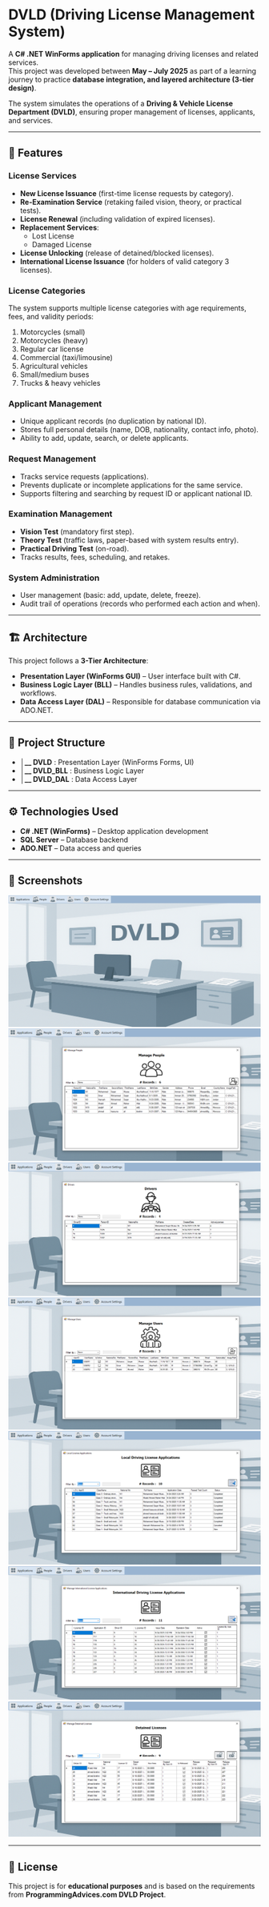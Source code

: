 # DVLD (Driving License Management System)

A **C# .NET WinForms application** for managing driving licenses and related services.  
This project was developed between **May – July 2025** as part of a learning journey to practice **database integration, and layered architecture (3-tier design)**.  

The system simulates the operations of a **Driving & Vehicle License Department (DVLD)**, ensuring proper management of licenses, applicants, and services.

---

## 🚀 Features

### License Services
- **New License Issuance** (first-time license requests by category).
- **Re-Examination Service** (retaking failed vision, theory, or practical tests).
- **License Renewal** (including validation of expired licenses).
- **Replacement Services**:
  - Lost License  
  - Damaged License
- **License Unlocking** (release of detained/blocked licenses).
- **International License Issuance** (for holders of valid category 3 licenses).

### License Categories
The system supports multiple license categories with age requirements, fees, and validity periods:
1. Motorcycles (small)  
2. Motorcycles (heavy)  
3. Regular car license  
4. Commercial (taxi/limousine)  
5. Agricultural vehicles  
6. Small/medium buses  
7. Trucks & heavy vehicles  

### Applicant Management
- Unique applicant records (no duplication by national ID).  
- Stores full personal details (name, DOB, nationality, contact info, photo).  
- Ability to add, update, search, or delete applicants.  

### Request Management
- Tracks service requests (applications).  
- Prevents duplicate or incomplete applications for the same service.  
- Supports filtering and searching by request ID or applicant national ID.  

### Examination Management
- **Vision Test** (mandatory first step).  
- **Theory Test** (traffic laws, paper-based with system results entry).  
- **Practical Driving Test** (on-road).  
- Tracks results, fees, scheduling, and retakes.  

### System Administration
- User management (basic: add, update, delete, freeze).  
- Audit trail of operations (records who performed each action and when).  

---

## 🏗️ Architecture

This project follows a **3-Tier Architecture**:

- **Presentation Layer (WinForms GUI)** – User interface built with C#.  
- **Business Logic Layer (BLL)** – Handles business rules, validations, and workflows.  
- **Data Access Layer (DAL)** – Responsible for database communication via ADO.NET.  

---

## 📂 Project Structure
- **│__ DVLD** : Presentation Layer (WinForms Forms, UI)
- **│__ DVLD_BLL** : Business Logic Layer
- **│__ DVLD_DAL** : Data Access Layer

---

## ⚙️ Technologies Used

- **C# .NET (WinForms)** – Desktop application development  
- **SQL Server** – Database backend  
- **ADO.NET** – Data access and queries  

---

## 📸 Screenshots

![Screenshot 1](Screenshots/Screenshot%202025-09-27%20154249.png)
![Screenshot 2](Screenshots/Screenshot%202025-09-27%20154327.png)
![Screenshot 3](Screenshots/Screenshot%202025-09-27%20154454.png)
![Screenshot 4](Screenshots/Screenshot%202025-09-27%20154519.png)
![Screenshot 5](Screenshots/Screenshot%202025-09-27%20154554.png)
![Screenshot 6](Screenshots/Screenshot%202025-09-27%20154621.png)
![Screenshot 7](Screenshots/Screenshot%202025-09-27%20154703.png)

---

## 📜 License

This project is for **educational purposes** and is based on the requirements from **ProgrammingAdvices.com DVLD Project**.  
